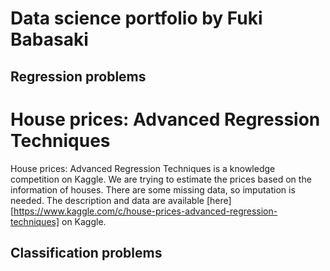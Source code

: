 # Data science portfolio by Fuki Babasaki
## Regression problems
# House prices: Advanced Regression Techniques
House prices: Advanced Regression Techniques is a knowledge competition on Kaggle. We are trying to estimate the prices based on the information of houses. There are some missing data, so imputation is needed. The description and data are available [here][https://www.kaggle.com/c/house-prices-advanced-regression-techniques] on Kaggle.
## Classification problems


